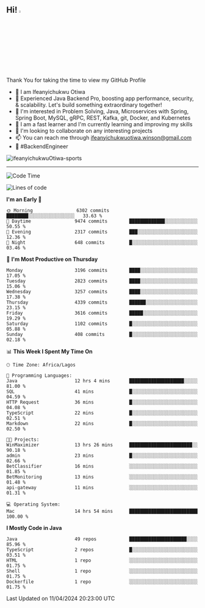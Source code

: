 <!-- BLOG-POST-LIST:START --><!-- BLOG-POST-LIST:END -->

## Hi! <img src="https://media.giphy.com/media/hvRJCLFzcasrR4ia7z/giphy.gif" width="4%"> 

Thank You for taking the time to view my GitHub Profile

- 👋 I am Ifeanyichukwu Otiwa
- 🚀 Experienced Java Backend Pro, boosting app performance, security, & scalability. Let's build something extraordinary together!
- 👀 I'm interested in Problem Solving, Java, Microservices with Spring, Spring Boot, MySQL, gRPC, REST, Kafka, git, Docker, and Kubernetes
- 🌱 I am a fast learner and I'm currently learning and improving my skills
- 💞️ I'm looking to collaborate on any interesting projects
- 📫 You can reach me through ifeanyichukwuotiwa.winson@gmail.com
- 🚀 #BackendEngineer

<p align="left" marginTop="10px"> <img src="https://komarev.com/ghpvc/?username=ifeanyichukwuOtiwa-sports&label=Profile%20views&color=0e75b6&style=for-the-badge" alt="ifeanyichukwuOtiwa-sports" /> </p>

***

<!--START_SECTION:waka-->
![Code Time](http://img.shields.io/badge/Code%20Time-2%2C382%20hrs%2046%20mins-blue)

![Lines of code](https://img.shields.io/badge/From%20Hello%20World%20I%27ve%20Written-4.6%20million%20lines%20of%20code-blue)

**I'm an Early 🐤** 

```text
🌞 Morning                6302 commits        ████████░░░░░░░░░░░░░░░░░   33.63 % 
🌆 Daytime                9474 commits        █████████████░░░░░░░░░░░░   50.55 % 
🌃 Evening                2317 commits        ███░░░░░░░░░░░░░░░░░░░░░░   12.36 % 
🌙 Night                  648 commits         █░░░░░░░░░░░░░░░░░░░░░░░░   03.46 % 
```
📅 **I'm Most Productive on Thursday** 

```text
Monday                   3196 commits        ████░░░░░░░░░░░░░░░░░░░░░   17.05 % 
Tuesday                  2823 commits        ████░░░░░░░░░░░░░░░░░░░░░   15.06 % 
Wednesday                3257 commits        ████░░░░░░░░░░░░░░░░░░░░░   17.38 % 
Thursday                 4339 commits        ██████░░░░░░░░░░░░░░░░░░░   23.15 % 
Friday                   3616 commits        █████░░░░░░░░░░░░░░░░░░░░   19.29 % 
Saturday                 1102 commits        █░░░░░░░░░░░░░░░░░░░░░░░░   05.88 % 
Sunday                   408 commits         █░░░░░░░░░░░░░░░░░░░░░░░░   02.18 % 
```


📊 **This Week I Spent My Time On** 

```text
🕑︎ Time Zone: Africa/Lagos

💬 Programming Languages: 
Java                     12 hrs 4 mins       ████████████████████░░░░░   81.00 % 
SQL                      41 mins             █░░░░░░░░░░░░░░░░░░░░░░░░   04.59 % 
HTTP Request             36 mins             █░░░░░░░░░░░░░░░░░░░░░░░░   04.08 % 
TypeScript               22 mins             █░░░░░░░░░░░░░░░░░░░░░░░░   02.51 % 
Markdown                 22 mins             █░░░░░░░░░░░░░░░░░░░░░░░░   02.50 % 

🐱‍💻 Projects: 
WinMaximizer             13 hrs 26 mins      ███████████████████████░░   90.18 % 
admin                    23 mins             █░░░░░░░░░░░░░░░░░░░░░░░░   02.66 % 
BetClassifier            16 mins             ░░░░░░░░░░░░░░░░░░░░░░░░░   01.85 % 
BetMonitoring            13 mins             ░░░░░░░░░░░░░░░░░░░░░░░░░   01.48 % 
api-gateway              11 mins             ░░░░░░░░░░░░░░░░░░░░░░░░░   01.31 % 

💻 Operating System: 
Mac                      14 hrs 54 mins      █████████████████████████   100.00 % 
```

**I Mostly Code in Java** 

```text
Java                     49 repos            █████████████████████░░░░   85.96 % 
TypeScript               2 repos             █░░░░░░░░░░░░░░░░░░░░░░░░   03.51 % 
HTML                     1 repo              ░░░░░░░░░░░░░░░░░░░░░░░░░   01.75 % 
Shell                    1 repo              ░░░░░░░░░░░░░░░░░░░░░░░░░   01.75 % 
Dockerfile               1 repo              ░░░░░░░░░░░░░░░░░░░░░░░░░   01.75 % 
```




 Last Updated on 11/04/2024 20:23:00 UTC
<!--END_SECTION:waka-->

<!--
<p align="center">
![trophy](https://github-profile-trophy.vercel.app/?username=ifeanyichukwuOtiwa-sports&theme=onedark) (https://github.com/ryo-ma/github-profile-trophy)
</p>
-->

<!---
ifeanyi-otiwa/ifeanyi-otiwa is a ✨ special ✨ repository because its `README.md` (this file) appears on your GitHub profile.
You can click the Preview link to take a look at your changes.
--->
